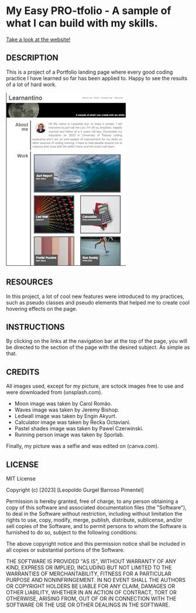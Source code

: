 # My Easy PRO-tfolio - A sample of what I can build with my skills.

[Take a look at the website!](https://leopoldogurgel.github.io/MyEasyPro-tfolio/)

## DESCRIPTION

This is a project of a Portfolio landing page where every good coding practice I have learned so far has been applied to. Happy to see the results of a lot of hard work. 

![Alt text](./assets/images/screenshot.jpg "Page screenshot")

## RESOURCES

In this project, a lot of cool new features were introduced to my practices, such as pseudo classes and pseudo elements that helped me to create cool hovering effects on the page.

## INSTRUCTIONS

By clicking on the links at the navigation bar at the top of the page, you will be directed to the section of the page with the desired subject. As simple as that.

## CREDITS

All images used, except for my picture, are sctock images free to use and were downloaded from (unsplash.com).

- Moon image was taken by Carol Romão.
- Waves image was taken by Jeremy Bishop.
- Ledwall image was taken by Engin Akyurt.
- Calculator image was taken by Recka Octaviani.
- Pastel shades image was taken by Pawel Czerwinski.
- Running person image was taken by Sporlab.

Finally, my picture was a selfie and was edited on (canva.com).

## LICENSE

MIT License

Copyright (c) [2023] [Leopoldo Gurgel Barroso Pimentel]

Permission is hereby granted, free of charge, to any person obtaining a copy
of this software and associated documentation files (the "Software"), to deal
in the Software without restriction, including without limitation the rights
to use, copy, modify, merge, publish, distribute, sublicense, and/or sell
copies of the Software, and to permit persons to whom the Software is
furnished to do so, subject to the following conditions:

The above copyright notice and this permission notice shall be included in all
copies or substantial portions of the Software.

THE SOFTWARE IS PROVIDED "AS IS", WITHOUT WARRANTY OF ANY KIND, EXPRESS OR
IMPLIED, INCLUDING BUT NOT LIMITED TO THE WARRANTIES OF MERCHANTABILITY,
FITNESS FOR A PARTICULAR PURPOSE AND NONINFRINGEMENT. IN NO EVENT SHALL THE
AUTHORS OR COPYRIGHT HOLDERS BE LIABLE FOR ANY CLAIM, DAMAGES OR OTHER
LIABILITY, WHETHER IN AN ACTION OF CONTRACT, TORT OR OTHERWISE, ARISING FROM,
OUT OF OR IN CONNECTION WITH THE SOFTWARE OR THE USE OR OTHER DEALINGS IN THE
SOFTWARE.
